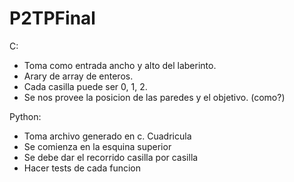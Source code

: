 # P2TPFinal

C:

- Toma como entrada ancho y alto del laberinto.
- Arary de array de enteros.
- Cada casilla puede ser 0, 1, 2.
- Se nos provee la posicion de las paredes y el objetivo. (como?)


Python:

- Toma archivo generado en c. Cuadricula
- Se comienza en la esquina superior
- Se debe dar el recorrido casilla por casilla
- Hacer tests de cada funcion
